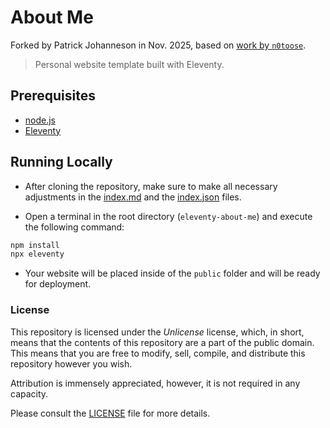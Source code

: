 # About Me

Forked by Patrick Johanneson in Nov. 2025, based on [work by `n0toose`](https://codeberg.org/n0toose/eleventy-about-me).

> Personal website template built with Eleventy.

## Prerequisites

* [node.js](https://nodejs.org/)
* [Eleventy](https://11ty.dev/)

## Running Locally

* After cloning the repository, make sure to make all necessary adjustments in the [index.md](src/index.md) and the [index.json](src/index.json) files.

* Open a terminal in the root directory (`eleventy-about-me`) and execute the following command:

```bash
npm install
npx eleventy
```

* Your website will be placed inside of the `public` folder and will be ready for deployment.

### License

This repository is licensed under the *Unlicense* license, which, in short, means that the contents of
this repository are a part of the public domain. This means that you are free to modify, sell, compile, and distribute this repository however you wish.

Attribution is immensely appreciated, however, it is not required in any capacity.

Please consult the [LICENSE](LICENSE) file for more details.
